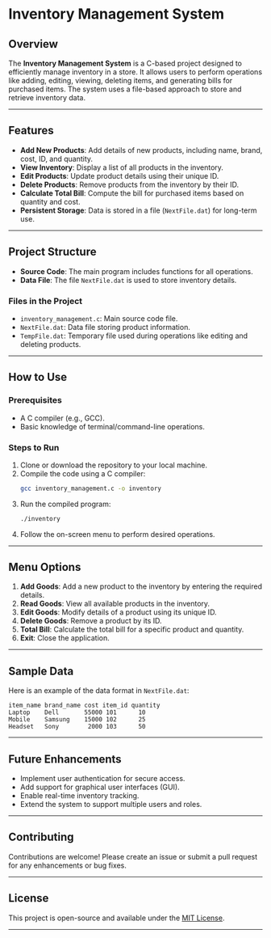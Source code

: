 
# Inventory Management System

## Overview

The **Inventory Management System** is a C-based project designed to efficiently manage inventory in a store. It allows users to perform operations like adding, editing, viewing, deleting items, and generating bills for purchased items. The system uses a file-based approach to store and retrieve inventory data.

---

## Features

- **Add New Products**: Add details of new products, including name, brand, cost, ID, and quantity.
- **View Inventory**: Display a list of all products in the inventory.
- **Edit Products**: Update product details using their unique ID.
- **Delete Products**: Remove products from the inventory by their ID.
- **Calculate Total Bill**: Compute the bill for purchased items based on quantity and cost.
- **Persistent Storage**: Data is stored in a file (`NextFile.dat`) for long-term use.

---

## Project Structure

- **Source Code**: The main program includes functions for all operations.
- **Data File**: The file `NextFile.dat` is used to store inventory details.

### Files in the Project
- `inventory_management.c`: Main source code file.
- `NextFile.dat`: Data file storing product information.
- `TempFile.dat`: Temporary file used during operations like editing and deleting products.

---

## How to Use

### Prerequisites
- A C compiler (e.g., GCC).
- Basic knowledge of terminal/command-line operations.

### Steps to Run
1. Clone or download the repository to your local machine.
2. Compile the code using a C compiler:
   ```bash
   gcc inventory_management.c -o inventory
   ```
3. Run the compiled program:
   ```bash
   ./inventory
   ```
4. Follow the on-screen menu to perform desired operations.

---

## Menu Options

1. **Add Goods**: Add a new product to the inventory by entering the required details.
2. **Read Goods**: View all available products in the inventory.
3. **Edit Goods**: Modify details of a product using its unique ID.
4. **Delete Goods**: Remove a product by its ID.
5. **Total Bill**: Calculate the total bill for a specific product and quantity.
6. **Exit**: Close the application.

---

## Sample Data

Here is an example of the data format in `NextFile.dat`:
```
item_name brand_name cost item_id quantity
Laptop    Dell       55000 101      10
Mobile    Samsung    15000 102      25
Headset   Sony        2000 103      50
```

---

## Future Enhancements

- Implement user authentication for secure access.
- Add support for graphical user interfaces (GUI).
- Enable real-time inventory tracking.
- Extend the system to support multiple users and roles.

---

## Contributing

Contributions are welcome! Please create an issue or submit a pull request for any enhancements or bug fixes.

---

## License

This project is open-source and available under the [MIT License](LICENSE).

---
